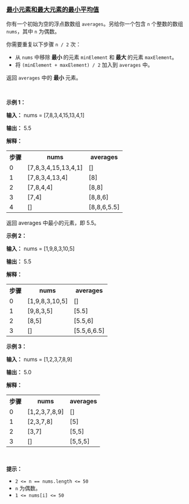 ### [最小元素和最大元素的最小平均值](https://leetcode-cn.com/problems/minimum-average-of-smallest-and-largest-elements)

<p>你有一个初始为空的浮点数数组 <code>averages</code>。另给你一个包含 <code>n</code> 个整数的数组 <code>nums</code>，其中 <code>n</code> 为偶数。</p>

<p>你需要重复以下步骤 <code>n / 2</code> 次：</p>

<ul>
	<li>从 <code>nums</code> 中移除<strong> 最小 </strong>的元素 <code>minElement</code> 和<strong> 最大 </strong>的元素 <code>maxElement</code>。</li>
	<li>将 <code>(minElement + maxElement) / 2</code> 加入到 <code>averages</code> 中。</li>
</ul>

<p>返回 <code>averages</code> 中的 <strong>最小 </strong>元素。</p>

<p>&nbsp;</p>

<p><strong class="example">示例 1：</strong></p>

<div class="example-block">
<p><strong>输入：</strong> <span class="example-io">nums = [7,8,3,4,15,13,4,1]</span></p>

<p><strong>输出：</strong> <span class="example-io">5.5</span></p>

<p><strong>解释：</strong></p>

<table>
	<tbody>
		<tr>
			<th>步骤</th>
			<th>nums</th>
			<th>averages</th>
		</tr>
		<tr>
			<td>0</td>
			<td>[7,8,3,4,15,13,4,1]</td>
			<td>[]</td>
		</tr>
		<tr>
			<td>1</td>
			<td>[7,8,3,4,13,4]</td>
			<td>[8]</td>
		</tr>
		<tr>
			<td>2</td>
			<td>[7,8,4,4]</td>
			<td>[8,8]</td>
		</tr>
		<tr>
			<td>3</td>
			<td>[7,4]</td>
			<td>[8,8,6]</td>
		</tr>
		<tr>
			<td>4</td>
			<td>[]</td>
			<td>[8,8,6,5.5]</td>
		</tr>
	</tbody>
</table>
返回 averages 中最小的元素，即 5.5。</div>

<p><strong class="example">示例 2：</strong></p>

<div class="example-block">
<p><strong>输入：</strong> <span class="example-io">nums = [1,9,8,3,10,5]</span></p>

<p><strong>输出：</strong> <span class="example-io">5.5</span></p>

<p><strong>解释：</strong></p>

<table>
	<tbody>
		<tr>
			<th>步骤</th>
			<th>nums</th>
			<th>averages</th>
		</tr>
		<tr>
			<td>0</td>
			<td>[1,9,8,3,10,5]</td>
			<td>[]</td>
		</tr>
		<tr>
			<td>1</td>
			<td>[9,8,3,5]</td>
			<td>[5.5]</td>
		</tr>
		<tr>
			<td>2</td>
			<td>[8,5]</td>
			<td>[5.5,6]</td>
		</tr>
		<tr>
			<td>3</td>
			<td>[]</td>
			<td>[5.5,6,6.5]</td>
		</tr>
	</tbody>
</table>
</div>

<p><strong class="example">示例 3：</strong></p>

<div class="example-block">
<p><strong>输入：</strong> <span class="example-io">nums = [1,2,3,7,8,9]</span></p>

<p><strong>输出：</strong> <span class="example-io">5.0</span></p>

<p><strong>解释：</strong></p>

<table>
	<tbody>
		<tr>
			<th>步骤</th>
			<th>nums</th>
			<th>averages</th>
		</tr>
		<tr>
			<td>0</td>
			<td>[1,2,3,7,8,9]</td>
			<td>[]</td>
		</tr>
		<tr>
			<td>1</td>
			<td>[2,3,7,8]</td>
			<td>[5]</td>
		</tr>
		<tr>
			<td>2</td>
			<td>[3,7]</td>
			<td>[5,5]</td>
		</tr>
		<tr>
			<td>3</td>
			<td>[]</td>
			<td>[5,5,5]</td>
		</tr>
	</tbody>
</table>
</div>

<p>&nbsp;</p>

<p><strong>提示：</strong></p>

<ul>
	<li><code>2 &lt;= n == nums.length &lt;= 50</code></li>
	<li><code>n</code> 为偶数。</li>
	<li><code>1 &lt;= nums[i] &lt;= 50</code></li>
</ul>
